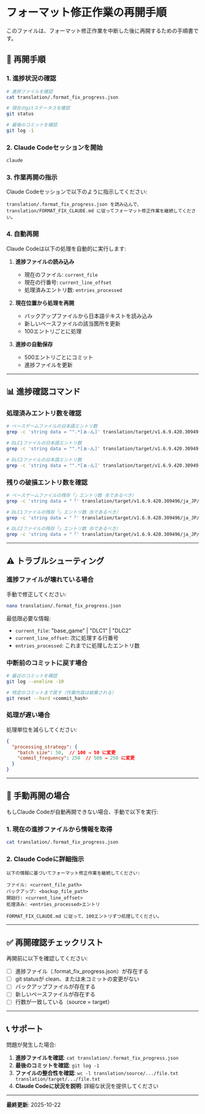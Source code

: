 # フォーマット修正作業の再開手順

このファイルは、フォーマット修正作業を中断した後に再開するための手順書です。

## 🔄 再開手順

### 1. 進捗状況の確認

```bash
# 進捗ファイルを確認
cat translation/.format_fix_progress.json

# 現在のgitステータスを確認
git status

# 最後のコミットを確認
git log -1
```

### 2. Claude Codeセッションを開始

```bash
claude
```

### 3. 作業再開の指示

Claude Codeセッションで以下のように指示してください:

```
translation/.format_fix_progress.json を読み込んで、
translation/FORMAT_FIX_CLAUDE.md に従ってフォーマット修正作業を継続してください。
```

### 4. 自動再開

Claude Codeは以下の処理を自動的に実行します:

1. **進捗ファイルの読み込み**
   - 現在のファイル: `current_file`
   - 現在の行番号: `current_line_offset`
   - 処理済みエントリ数: `entries_processed`

2. **現在位置から処理を再開**
   - バックアップファイルから日本語テキストを読み込み
   - 新しいベースファイルの該当箇所を更新
   - 100エントリごとに処理

3. **進捗の自動保存**
   - 500エントリごとにコミット
   - 進捗ファイルを更新

---

## 📊 進捗確認コマンド

### 処理済みエントリ数を確認

```bash
# ベースゲームファイルの日本語エントリ数
grep -c 'string data = "".*[ぁ-ん]' translation/target/v1.6.9.420.309496/ja_JP/StringTableData_English-CAB-83ff0546f42d84e747fefe7ae7126de0--1617434765046421955.txt

# DLC1ファイルの日本語エントリ数
grep -c 'string data = "".*[ぁ-ん]' translation/target/v1.6.9.420.309496/ja_JP/DLC1/StringTableData_English-CAB-01cf4ea31238681a8e1bd9559c0f3f3e--5815625736905989241.txt

# DLC2ファイルの日本語エントリ数
grep -c 'string data = "".*[ぁ-ん]' translation/target/v1.6.9.420.309496/ja_JP/DLC2/StringTableData_English-CAB-6a212d8a4482b263f057ec8756825864-4193932453415687559.txt
```

### 残りの破損エントリ数を確認

```bash
# ベースゲームファイルの残存「」エントリ数（0であるべき）
grep -c 'string data = "「' translation/target/v1.6.9.420.309496/ja_JP/StringTableData_English-CAB-83ff0546f42d84e747fefe7ae7126de0--1617434765046421955.txt

# DLC1ファイルの残存「」エントリ数（0であるべき）
grep -c 'string data = "「' translation/target/v1.6.9.420.309496/ja_JP/DLC1/StringTableData_English-CAB-01cf4ea31238681a8e1bd9559c0f3f3e--5815625736905989241.txt

# DLC2ファイルの残存「」エントリ数（0であるべき）
grep -c 'string data = "「' translation/target/v1.6.9.420.309496/ja_JP/DLC2/StringTableData_English-CAB-6a212d8a4482b263f057ec8756825864-4193932453415687559.txt
```

---

## ⚠️ トラブルシューティング

### 進捗ファイルが壊れている場合

手動で修正してください:

```bash
nano translation/.format_fix_progress.json
```

最低限必要な情報:
- `current_file`: "base_game" | "DLC1" | "DLC2"
- `current_line_offset`: 次に処理する行番号
- `entries_processed`: これまでに処理したエントリ数

### 中断前のコミットに戻す場合

```bash
# 最近のコミットを確認
git log --oneline -10

# 特定のコミットまで戻す（作業内容は破棄される）
git reset --hard <commit_hash>
```

### 処理が遅い場合

処理単位を減らしてください:

```json
{
  "processing_strategy": {
    "batch_size": 50,  // 100 → 50 に変更
    "commit_frequency": 250  // 500 → 250 に変更
  }
}
```

---

## 📝 手動再開の場合

もしClaude Codeが自動再開できない場合、手動で以下を実行:

### 1. 現在の進捗ファイルから情報を取得

```bash
cat translation/.format_fix_progress.json
```

### 2. Claude Codeに詳細指示

```
以下の情報に基づいてフォーマット修正作業を継続してください:

ファイル: <current_file_path>
バックアップ: <backup_file_path>
開始行: <current_line_offset>
処理済み: <entries_processed>エントリ

FORMAT_FIX_CLAUDE.md に従って、100エントリずつ処理してください。
```

---

## ✅ 再開確認チェックリスト

再開前に以下を確認してください:

- [ ] 進捗ファイル（.format_fix_progress.json）が存在する
- [ ] git statusが clean、または未コミットの変更がない
- [ ] バックアップファイルが存在する
- [ ] 新しいベースファイルが存在する
- [ ] 行数が一致している（source = target）

---

## 📞 サポート

問題が発生した場合:

1. **進捗ファイルを確認**: `cat translation/.format_fix_progress.json`
2. **最後のコミットを確認**: `git log -1`
3. **ファイルの整合性を確認**: `wc -l translation/source/.../file.txt translation/target/.../file.txt`
4. **Claude Codeに状況を説明**: 詳細な状況を提供してください

---

**最終更新**: 2025-10-22
